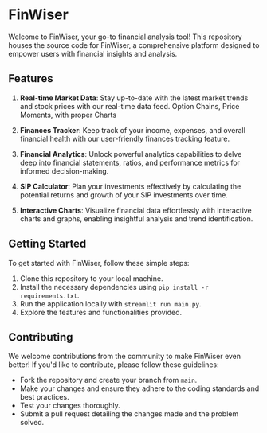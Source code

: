 # FinWiser

Welcome to FinWiser, your go-to financial analysis tool! This repository houses the source code for FinWiser, a comprehensive platform designed to empower users with financial insights and analysis.

## Features

1. **Real-time Market Data**: Stay up-to-date with the latest market trends and stock prices with our real-time data feed. Option Chains, Price Moments, with proper Charts

2. **Finances Tracker**: Keep track of your income, expenses, and overall financial health with our user-friendly finances tracking feature. 

3. **Financial Analytics**: Unlock powerful analytics capabilities to delve deep into financial statements, ratios, and performance metrics for informed decision-making.

4. **SIP Calculator**: Plan your investments effectively by calculating the potential returns and growth of your SIP investments over time. 

5. **Interactive Charts**: Visualize financial data effortlessly with interactive charts and graphs, enabling insightful analysis and trend identification.

## Getting Started

To get started with FinWiser, follow these simple steps:

1. Clone this repository to your local machine.
2. Install the necessary dependencies using `pip install -r requirements.txt`.
3. Run the application locally with `streamlit run main.py`.
4. Explore the features and functionalities provided.

## Contributing

We welcome contributions from the community to make FinWiser even better! If you'd like to contribute, please follow these guidelines:

- Fork the repository and create your branch from `main`.
- Make your changes and ensure they adhere to the coding standards and best practices.
- Test your changes thoroughly.
- Submit a pull request detailing the changes made and the problem solved.

